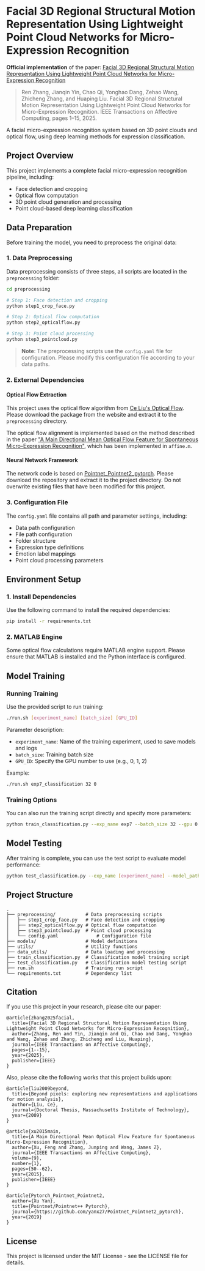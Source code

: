 # Facial 3D Regional Structural Motion Representation Using Lightweight Point Cloud Networks for Micro-Expression Recognition

**Official implementation** of the paper: [Facial 3D Regional Structural Motion Representation Using Lightweight Point Cloud Networks for Micro-Expression Recognition](Facial_3D_Regional_Structural_Motion_Representation_Using_Lightweight_Point_Cloud_Networks_for_Micro-Expression_Recognition.pdf)

> Ren Zhang, Jianqin Yin, Chao Qi, Yonghao Dang, Zehao Wang, Zhicheng Zhang, and Huaping Liu. Facial 3D Regional Structural Motion Representation Using Lightweight Point Cloud Networks for Micro-Expression Recognition. IEEE Transactions on Affective Computing, pages 1–15, 2025.

A facial micro-expression recognition system based on 3D point clouds and optical flow, using deep learning methods for expression classification.

## Project Overview

This project implements a complete facial micro-expression recognition pipeline, including:
- Face detection and cropping
- Optical flow computation
- 3D point cloud generation and processing
- Point cloud-based deep learning classification

## Data Preparation

Before training the model, you need to preprocess the original data:

### 1. Data Preprocessing

Data preprocessing consists of three steps, all scripts are located in the `preprocessing` folder:

```bash
cd preprocessing

# Step 1: Face detection and cropping
python step1_crop_face.py

# Step 2: Optical flow computation
python step2_opticalflow.py

# Step 3: Point cloud processing
python step3_pointcloud.py
```

> **Note**: The preprocessing scripts use the `config.yaml` file for configuration. Please modify this configuration file according to your data paths.

### 2. External Dependencies

#### Optical Flow Extraction
This project uses the optical flow algorithm from [Ce Liu's Optical Flow](https://people.csail.mit.edu/celiu/OpticalFlow/). Please download the package from the website and extract it to the `preprocessing` directory.

The optical flow alignment is implemented based on the method described in the paper ["A Main Directional Mean Optical Flow Feature for Spontaneous Micro-Expression Recognition"](https://ieeexplore.ieee.org/document/7286757), which has been implemented in `affine.m`.

#### Neural Network Framework
The network code is based on [Pointnet_Pointnet2_pytorch](https://github.com/yanx27/Pointnet_Pointnet2_pytorch). Please download the repository and extract it to the project directory. Do not overwrite existing files that have been modified for this project.

### 3. Configuration File

The `config.yaml` file contains all path and parameter settings, including:
- Data path configuration
- File path configuration
- Folder structure
- Expression type definitions
- Emotion label mappings
- Point cloud processing parameters

## Environment Setup

### 1. Install Dependencies

Use the following command to install the required dependencies:

```bash
pip install -r requirements.txt
```

### 2. MATLAB Engine

Some optical flow calculations require MATLAB engine support. Please ensure that MATLAB is installed and the Python interface is configured.

## Model Training

### Running Training

Use the provided script to run training:

```bash
./run.sh [experiment_name] [batch_size] [GPU_ID]
```

Parameter description:
- `experiment_name`: Name of the training experiment, used to save models and logs
- `batch_size`: Training batch size
- `GPU_ID`: Specify the GPU number to use (e.g., 0, 1, 2)

Example:

```bash
./run.sh exp7_classification 32 0
```

### Training Options

You can also run the training script directly and specify more parameters:

```bash
python train_classification.py --exp_name exp7 --batch_size 32 --gpu 0
```

## Model Testing

After training is complete, you can use the test script to evaluate model performance:

```bash
python test_classification.py --exp_name [experiment_name] --model_path [model_path]
```

## Project Structure

```
.
├── preprocessing/           # Data preprocessing scripts
│   ├── step1_crop_face.py   # Face detection and cropping
│   ├── step2_opticalflow.py # Optical flow computation
│   ├── step3_pointcloud.py  # Point cloud processing
│   └── config.yaml              # Configuration file
├── models/                  # Model definitions
├── utils/                   # Utility functions
├── data_utils/              # Data loading and processing
├── train_classification.py  # Classification model training script
├── test_classification.py   # Classification model testing script
├── run.sh                   # Training run script
└── requirements.txt         # Dependency list
```

## Citation

If you use this project in your research, please cite our paper:

```
@article{zhang2025facial,
  title={Facial 3D Regional Structural Motion Representation Using Lightweight Point Cloud Networks for Micro-Expression Recognition},
  author={Zhang, Ren and Yin, Jianqin and Qi, Chao and Dang, Yonghao and Wang, Zehao and Zhang, Zhicheng and Liu, Huaping},
  journal={IEEE Transactions on Affective Computing},
  pages={1--15},
  year={2025},
  publisher={IEEE}
}
```

Also, please cite the following works that this project builds upon:

```
@article{liu2009beyond,
  title={Beyond pixels: exploring new representations and applications for motion analysis},
  author={Liu, Ce},
  journal={Doctoral Thesis, Massachusetts Institute of Technology},
  year={2009}
}

@article{xu2015main,
  title={A Main Directional Mean Optical Flow Feature for Spontaneous Micro-Expression Recognition},
  author={Xu, Feng and Zhang, Junping and Wang, James Z},
  journal={IEEE Transactions on Affective Computing},
  volume={9},
  number={1},
  pages={50--62},
  year={2015},
  publisher={IEEE}
}

@article{Pytorch_Pointnet_Pointnet2,
  author={Xu Yan},
  title={Pointnet/Pointnet++ Pytorch},
  journal={https://github.com/yanx27/Pointnet_Pointnet2_pytorch},
  year={2019}
}
```

## License

This project is licensed under the MIT License - see the LICENSE file for details.
